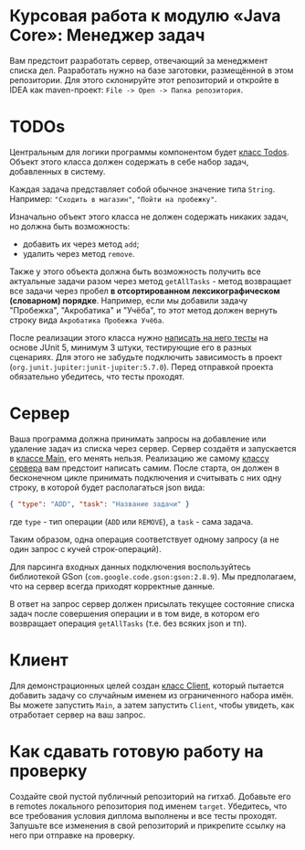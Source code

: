 # Курсовая работа к модулю «Java Core»: Менеджер задач

Вам предстоит разработать сервер, отвечающий за менеджмент списка дел. Разработать нужно на базе заготовки, размещённой в этом репозитории. Для этого склонируйте этот репозиторий и откройте в IDEA как maven-проект: `File -> Open -> Папка репозитория`.

# TODOs
Центральным для логики программы компонентом будет [класс Todos](https://github.com/netology-code/pcs-javacore/blob/main/src/main/java/ru/netology/javacore/Todos.java). Объект этого класса должен содержать в себе набор задач, добавленных в систему. 

Каждая задача представляет собой обычное значение типа `String`. Например: `"Сходить в магазин"`, `"Пойти на пробежку"`. 

Изначально объект этого класса не должен содержать никаких задач, но должна быть возможность:
- добавить их через метод `add`;
- удалить через метод `remove`. 

Также у этого объекта должна быть возможность получить все актуальные задачи разом через метод `getAllTasks` - метод возвращает все задачи через пробел **в отсортированном лексикографическом (словарном) порядке**. Например, если мы добавили задачу "Пробежка", "Акробатика" и "Учёба", то этот метод должен вернуть строку вида `Акробатика Пробежка Учёба`.

После реализации этого класса нужно [написать на него тесты](https://github.com/netology-code/pcs-javacore/blob/main/src/test/java/ru/netology/javacore/TodosTests.java) на основе JUnit 5, минимум 3 штуки, тестирующие его в разных сценариях. Для этого не забудьте подключить зависимость в проект (`org.junit.jupiter:junit-jupiter:5.7.0`). Перед отправкой проекта обязательно убедитесь, что тесты проходят.

# Сервер
Ваша программа должна принимать запросы на добавление или удаление задач из списка через сервер. Сервер создаётя и запускается в [классе Main](https://github.com/netology-code/pcs-javacore/blob/main/src/main/java/ru/netology/javacore/Main.java), его менять нельзя. Реализацию же самому [классу сервера](https://github.com/netology-code/pcs-javacore/blob/main/src/main/java/ru/netology/javacore/TodoServer.java) вам предстоит написать самим. После старта, он должен в бесконечном цикле принимать подключения и считывать с них одну строку, в которой будет располагаться json вида:
```json
{ "type": "ADD", "task": "Название задачи" }
```
где `type` - тип операции (`ADD` или `REMOVE`), а `task` - сама задача.

Таким образом, одна операция соответствует одному запросу (а не один запрос с кучей строк-операций).

Для парсинга входных данных подключения воспользуйтесь библиотекой GSon (`com.google.code.gson:gson:2.8.9`). Мы предполагаем, что на сервер всегда приходят корректные данные.

В ответ на запрос сервер должен присылать текущее состояние списка задач после совершения операции и в том виде, в котором его возвращает операция `getAllTasks` (т.е. без всяких json и тп).

# Клиент
Для демонстрационных целей создан [класс Client](https://github.com/netology-code/pcs-javacore/blob/main/src/main/java/ru/netology/javacore/Client.java), который пытается добавить задачу со случайным именем из ограниченного набора имён. Вы можете запустить `Main`, а затем запустить `Client`, чтобы увидеть, как отработает сервер на ваш запрос.

# Как сдавать готовую работу на проверку
Создайте свой пустой публичный репозиторий на гитхаб. Добавьте его в remotes локального репозитория под именем `target`. Убедитесь, что все требования условия диплома выполнены и все тесты проходят. Запушьте все изменения в свой репозиторий и прикрепите ссылку на него при отправке на проверку.

